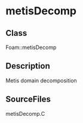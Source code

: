 # metisDecomp 
## Class
Foam::metisDecomp

## Description
Metis domain decomposition

## SourceFiles
metisDecomp.C

